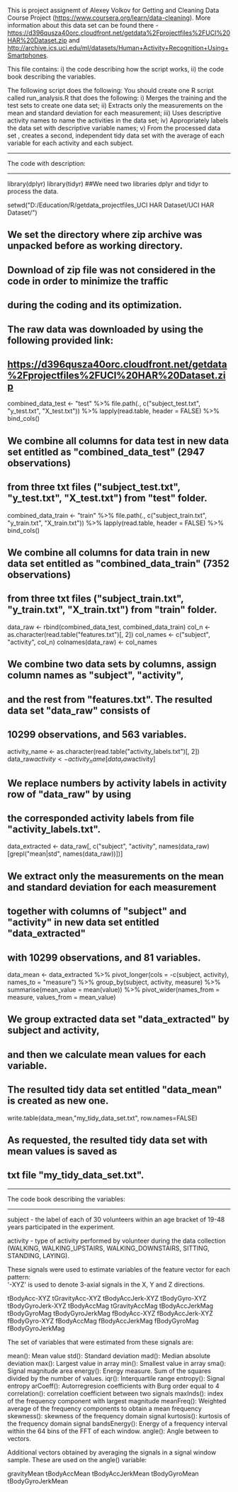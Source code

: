 This is project assignemt of Alexey Volkov for Getting and Cleaning Data Course Project (https://www.coursera.org/learn/data-cleaning). More information about this data set can be found there - https://d396qusza40orc.cloudfront.net/getdata%2Fprojectfiles%2FUCI%20HAR%20Dataset.zip and http://archive.ics.uci.edu/ml/datasets/Human+Activity+Recognition+Using+Smartphones.

This file contains: i) the code describing how the script works, ii) the code book describing the variables.


The following script does the following: You should create one R script called run_analysis.R that does the following:
i) Merges the training and the test sets to create one data set;
ii) Extracts only the measurements on the mean and standard deviation for each measurement; 
iii) Uses descriptive activity names to name the activities in the data set;
iv) Appropriately labels the data set with descriptive variable names; 
v) From the processed data set , creates a second, independent tidy data set with the average of each variable for each activity and each subject.

**************************************************************************
The code with description:
**************************************************************************
library(dplyr)
library(tidyr)
##We need two libraries dplyr and tidyr to process the data.

setwd("D:/Education/R/getdata_projectfiles_UCI HAR Dataset/UCI HAR Dataset/") 
## We set the directory where zip archive was unpacked before as working directory. 
## Download of zip file  was not considered in the code in order to minimize the traffic 
## during the coding and its optimization.
## The raw data was downloaded by using the following provided link:
## https://d396qusza40orc.cloudfront.net/getdata%2Fprojectfiles%2FUCI%20HAR%20Dataset.zip

combined_data_test <- "test" %>% 
  file.path(., c("subject_test.txt", "y_test.txt", "X_test.txt")) %>% 
  lapply(read.table, header = FALSE) %>% 
  bind_cols()
## We combine all columns for data test in new data set entitled as "combined_data_test" (2947 observations) 
## from three txt files ("subject_test.txt", "y_test.txt", "X_test.txt") from "test" folder.

combined_data_train <- "train" %>% 
  file.path(., c("subject_train.txt", "y_train.txt", "X_train.txt")) %>% 
  lapply(read.table, header = FALSE) %>% 
  bind_cols()
## We combine all columns for data train in new data set entitled as "combined_data_train" (7352 observations)
## from three txt files ("subject_train.txt", "y_train.txt", "X_train.txt") from "train" folder.

data_raw <- rbind(combined_data_test, combined_data_train)
col_n <- as.character(read.table("features.txt")[, 2])
col_names <- c("subject", "activity", col_n)
colnames(data_raw) <- col_names
## We combine two data sets by columns, assign column names as "subject", "activity", 
## and the rest from "features.txt". The resulted data set "data_raw" consists of 
## 10299 observations, and 563 variables.

activity_name <- as.character(read.table("activity_labels.txt")[, 2])
data_raw$activity <- activity_name[data_raw$activity]
## We replace numbers by activity labels in activity row of "data_raw" by using 
## the corresponded activity labels from file "activity_labels.txt".

data_extracted <- data_raw[, c("subject", "activity", names(data_raw)[grepl("mean|std", names(data_raw))])]
## We extract only the measurements on the mean and standard deviation for each measurement
## together with columns of "subject" and "activity" in new data set entitled "data_extracted" 
## with 10299 observations, and 81 variables.

data_mean <- data_extracted %>%
  pivot_longer(cols = -c(subject, activity), names_to = "measure") %>%
  group_by(subject, activity, measure) %>%
  summarise(mean_value = mean(value)) %>%
  pivot_wider(names_from = measure, values_from = mean_value)
## We group extracted data set "data_extracted" by subject and activity,
## and then we calculate mean values for each variable.
## The resulted tidy data set entitled "data_mean" is created as new one. 

write.table(data_mean,"my_tidy_data_set.txt", row.names=FALSE)
## As requested, the resulted tidy data set with mean values is saved as 
## txt file "my_tidy_data_set.txt".

**************************************************************************
The code book describing the variables:
**************************************************************************

subject - the label of each of 30 volunteers within an age bracket of 19-48 years participated in the experiment.

activity - type of activity performed by volunteer during the data collection (WALKING, WALKING_UPSTAIRS, WALKING_DOWNSTAIRS, SITTING, STANDING, LAYING).

These signals were used to estimate variables of the feature vector for each pattern:  
'-XYZ' is used to denote 3-axial signals in the X, Y and Z directions.

tBodyAcc-XYZ
tGravityAcc-XYZ
tBodyAccJerk-XYZ
tBodyGyro-XYZ
tBodyGyroJerk-XYZ
tBodyAccMag
tGravityAccMag
tBodyAccJerkMag
tBodyGyroMag
tBodyGyroJerkMag
fBodyAcc-XYZ
fBodyAccJerk-XYZ
fBodyGyro-XYZ
fBodyAccMag
fBodyAccJerkMag
fBodyGyroMag
fBodyGyroJerkMag

The set of variables that were estimated from these signals are: 

mean(): Mean value
std(): Standard deviation
mad(): Median absolute deviation 
max(): Largest value in array
min(): Smallest value in array
sma(): Signal magnitude area
energy(): Energy measure. Sum of the squares divided by the number of values. 
iqr(): Interquartile range 
entropy(): Signal entropy
arCoeff(): Autorregresion coefficients with Burg order equal to 4
correlation(): correlation coefficient between two signals
maxInds(): index of the frequency component with largest magnitude
meanFreq(): Weighted average of the frequency components to obtain a mean frequency
skewness(): skewness of the frequency domain signal 
kurtosis(): kurtosis of the frequency domain signal 
bandsEnergy(): Energy of a frequency interval within the 64 bins of the FFT of each window.
angle(): Angle between to vectors.

Additional vectors obtained by averaging the signals in a signal window sample. These are used on the angle() variable:

gravityMean
tBodyAccMean
tBodyAccJerkMean
tBodyGyroMean
tBodyGyroJerkMean

